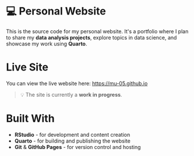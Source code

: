 # 💻 Personal Website
This is the source code for my personal website. It's a portfolio where I plan to share my **data analysis projects**, explore topics in data science, and showcase my work using **Quarto**.
# Live Site
You can view the live website here: https://mu-05.github.io
>💡 The site is currently a **work in progress**.
# Built With
* **RStudio** - for development and content creation
* **Quarto** - for building and publishing the website
* **Git** & **GitHub Pages** - for version control and hosting
